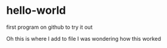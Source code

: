 # hello-world
first program on github to try it out

Oh this is where I add to file
I was wondering how this worked
